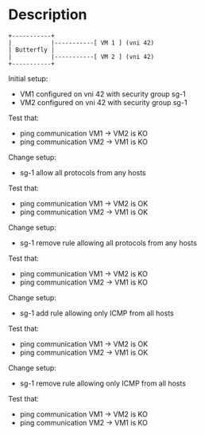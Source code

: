 # Description

```
+-----------+
|           |-----------[ VM 1 ] (vni 42)
| Butterfly |
|           |-----------[ VM 2 ] (vni 42)
+-----------+

```

Initial setup:
- VM1 configured on vni 42 with security group sg-1
- VM2 configured on vni 42 with security group sg-1

Test that:
- ping communication VM1 -> VM2 is KO
- ping communication VM2 -> VM1 is KO

Change setup:
- sg-1 allow all protocols from any hosts

Test that:
- ping communication VM1 -> VM2 is OK
- ping communication VM2 -> VM1 is OK

Change setup:
- sg-1 remove rule allowing all protocols from any hosts

Test that:
- ping communication VM1 -> VM2 is KO
- ping communication VM2 -> VM1 is KO

Change setup:
- sg-1 add rule allowing only ICMP from all hosts

Test that:
- ping communication VM1 -> VM2 is OK
- ping communication VM2 -> VM1 is OK

Change setup:
- sg-1 remove rule allowing only ICMP from all hosts

Test that:
- ping communication VM1 -> VM2 is KO
- ping communication VM2 -> VM1 is KO

